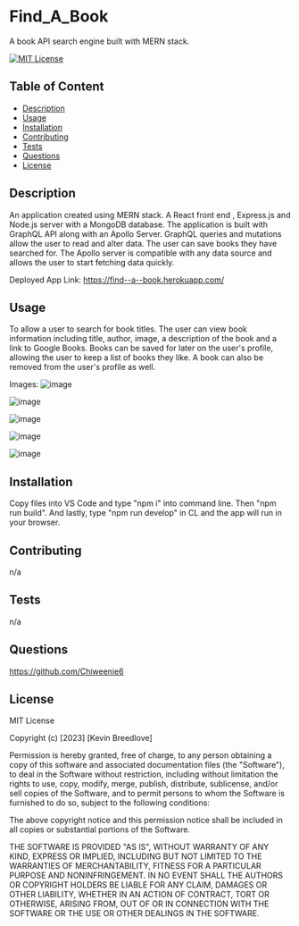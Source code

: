 # Find_A_Book
A book API search engine built with MERN stack.

[![MIT License](https://img.shields.io/badge/License-MIT-blue)]((https://opensource.org/licenses/MIT))

## Table of Content
  - [Description](#Description)
  - [Usage](#Usage)
  - [Installation](#Installation)
  - [Contributing](#Contributing)
  - [Tests](#Tests)
  - [Questions](#Questions)
  - [License](#License)

## Description
An application created using MERN stack. A React front end , Express.js and Node.js server with a MongoDB database. The application is built with GraphQL API along with an Apollo Server. GraphQL queries and mutations allow the user to read and alter data.  The user can save books they have searched for. The Apollo server is compatible with any data source and allows the user to start fetching data quickly.
  
  Deployed App Link:  https://find--a--book.herokuapp.com/


## Usage  
To allow a user to search for book titles. The user can view book information including title, author, image, a description of the book and a link to Google Books. Books can be saved for later on the user's profile, allowing the user to keep a list of books they like. A book can also be removed from the user's profile as well.
  
  Images:  ![image](https://user-images.githubusercontent.com/113393706/232629618-47204413-f1af-4f4c-8251-dc77c26df4fc.png)  
  
  ![image](https://user-images.githubusercontent.com/113393706/232629793-e9a068bd-234e-4cfb-a245-4b12788a9fb1.png)  
  
  ![image](https://user-images.githubusercontent.com/113393706/232630005-2e1774b4-6609-433b-881f-4ba396f56492.png)
  
  ![image](https://user-images.githubusercontent.com/113393706/232630154-d1a48c1f-ac82-4f66-a8cc-a23b599241d2.png)  
  
  ![image](https://user-images.githubusercontent.com/113393706/232630722-414f9c0a-256e-4276-ad26-384301c8b8eb.png)




## Installation
  Copy files into VS Code and type "npm i" into command line. Then "npm run build". And lastly, type "npm run develop" in CL and the app will run in your browser.

## Contributing
  n/a

## Tests
  n/a

## Questions
  https://github.com/Chiweenie6  

## License
  MIT License

Copyright (c) [2023] [Kevin Breedlove]

Permission is hereby granted, free of charge, to any person obtaining a copy
of this software and associated documentation files (the "Software"), to deal
in the Software without restriction, including without limitation the rights
to use, copy, modify, merge, publish, distribute, sublicense, and/or sell
copies of the Software, and to permit persons to whom the Software is
furnished to do so, subject to the following conditions:

The above copyright notice and this permission notice shall be included in all
copies or substantial portions of the Software.

THE SOFTWARE IS PROVIDED "AS IS", WITHOUT WARRANTY OF ANY KIND, EXPRESS OR
IMPLIED, INCLUDING BUT NOT LIMITED TO THE WARRANTIES OF MERCHANTABILITY,
FITNESS FOR A PARTICULAR PURPOSE AND NONINFRINGEMENT. IN NO EVENT SHALL THE
AUTHORS OR COPYRIGHT HOLDERS BE LIABLE FOR ANY CLAIM, DAMAGES OR OTHER
LIABILITY, WHETHER IN AN ACTION OF CONTRACT, TORT OR OTHERWISE, ARISING FROM,
OUT OF OR IN CONNECTION WITH THE SOFTWARE OR THE USE OR OTHER DEALINGS IN THE
SOFTWARE.
